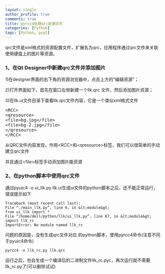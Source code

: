 ```yaml
---
layout: single
author_profile: true
comments: true
title: pyrcc4处理qrc资源文件
categories: [Python]
tags: [Python, pyqt]
---
```


qrc文件是xml格式的资源配置文件，扩展名为qrc，应用程序通过qrc文件来关联使用硬盘上的图片等资源。

<h3>1、在Qt Designer中新建qrc文件并添加图片</h3>

1)在designer界面的右下角的资源浏览器中，点击上方的“编辑资源”；  

2)打开界面如下，首先在窗口左侧新建一个llk.qrc 文件，然后添加图片资源；  

3)在llk.ui文件目录下查看llk.qrc文件内容，它是一个类似xml格式文件  

<pre class="lang:default decode:true">&lt;RCC&gt;
&lt;qresource&gt;
&lt;file&gt;bg.jpg&lt;/file&gt;
&lt;file&gt;bg-2.jpg&lt;/file&gt;
&lt;/qresource&gt;
&lt;/RCC&gt;</pre>

从QRC文件内容发现，作用&lt;RCC&gt;和&lt;qresource&gt;标签，我们可以很简单的手动建立qrc文件

并且通过&lt;file&gt;标签手动添加图片能资源

<h3>2、在python脚本中使用qrc文件</h3>

通过pyuic4 -o ui_llk.py llk.ui生成ui文件的python脚本之后，还不能正常运行，错误提示如下

    Traceback (most recent call last):
    File “./main_llk.py”, line 6, in &lt;module&gt;
    from ui_llk import *
    File “/home/dell/python/llk/ui_llk.py”, line 67, in &lt;module&gt;
    import llk_rc
    ImportError: No module named llk_rc

问题的原因是，没有生成qrc文件对应 的python脚本，使用pyrcc4命令(注意不同于pyuic4命令)

    pyrcc4 -o llk_rc.py llk.qrc 

运行之后，也会生成一个编译后的二进制文件llk_rc.pyc，再次运行就不需要llk_rc.py了(可以删除试试)

